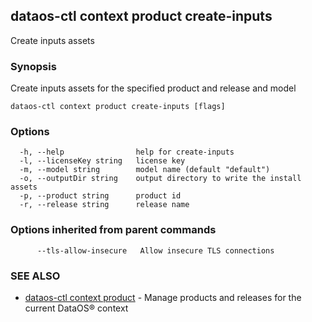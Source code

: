 ## dataos-ctl context product create-inputs

Create inputs assets

### Synopsis

Create inputs assets for the specified product and release and model

```
dataos-ctl context product create-inputs [flags]
```

### Options

```
  -h, --help                help for create-inputs
  -l, --licenseKey string   license key
  -m, --model string        model name (default "default")
  -o, --outputDir string    output directory to write the install assets
  -p, --product string      product id
  -r, --release string      release name
```

### Options inherited from parent commands

```
      --tls-allow-insecure   Allow insecure TLS connections
```

### SEE ALSO

* [dataos-ctl context product](dataos-ctl_context_product.md)	 - Manage products and releases for the current DataOS® context

